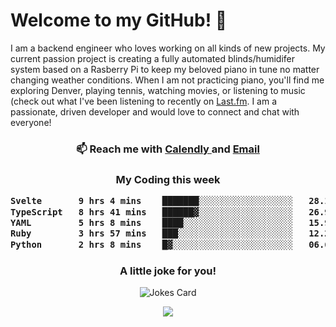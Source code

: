<h1> Welcome to my GitHub! 👋 </h1>


  I am a backend engineer who loves working on all kinds of new projects. My current passion project is creating a fully automated blinds/humidifer system based on a Rasberry Pi to keep my beloved piano in tune no matter changing weather conditions. When I am not practicing piano, you'll find me exploring Denver, playing tennis, watching movies, or listening to music (check out what I've been listening to recently on [Last.fm](https://www.last.fm/user/mballa000). I am a passionate, driven developer and would love to connect and chat with everyone!

<h3 align = "center"> 📫 Reach me with <a href = "https://calendly.com/msbrandt00/30min"> Calendly </a> and <a href="mailto:msbrandt00@gmail.com">Email</a> 
 </h3>


 
<div align = "center"
[![Anurag's GitHub stats](https://github-readme-stats.vercel.app/api?username=mbrandt00)](https://github.com/anuraghazra/github-readme-stats)
          </div>
<h3 align="center">
  My Coding this week
<!--START_SECTION:waka-->

```txt
Svelte       9 hrs 4 mins    ███████░░░░░░░░░░░░░░░░░░   28.10 %
TypeScript   8 hrs 41 mins   ██████▓░░░░░░░░░░░░░░░░░░   26.91 %
YAML         5 hrs 8 mins    ████░░░░░░░░░░░░░░░░░░░░░   15.93 %
Ruby         3 hrs 57 mins   ███░░░░░░░░░░░░░░░░░░░░░░   12.24 %
Python       2 hrs 8 mins    █▓░░░░░░░░░░░░░░░░░░░░░░░   06.60 %
```

<!--END_SECTION:waka-->

### A little joke for you!

![Jokes Card](https://readme-jokes.vercel.app/api?hideBorder)

<a href="https://www.linkedin.com/in/mbrandt00/"><img src="https://img.shields.io/badge/linkedin-%230077B5.svg?&style=for-the-badge&logo=linkedin&logoColor=white" /></a>
